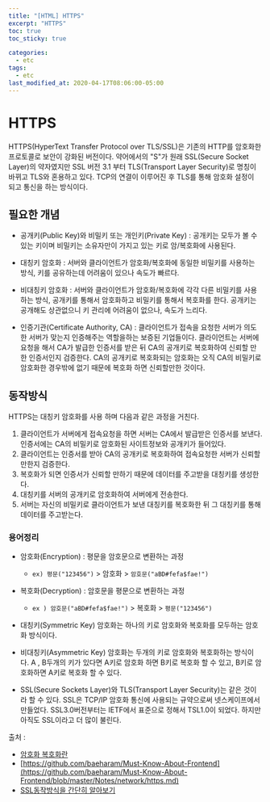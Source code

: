 ```yaml
---
title: "[HTML] HTTPS"
excerpt: "HTTPS"
toc: true
toc_sticky: true

categories:
  - etc
tags:
  - etc
last_modified_at: 2020-04-17T08:06:00-05:00
---
```


# HTTPS 

HTTPS(HyperText Transfer Protocol over TLS/SSL)은 기존의 HTTP를 암호화한 프로토콜로 보안이 강화된 버전이다. 약어에서의 "S"가 원래 SSL(Secure Socket Layer)의 약자였지만 SSL 버전 3.1 부터 TLS(Transport Layer Security)로 명칭이 바뀌고 TLS와 혼용하고 있다. TCP의 연결이 이루어진 후 TLS를 통해 암호화 설정이 되고 통신을 하는 방식이다.

## 필요한 개념

+ 공개키(Public Key)와 비밀키 또는 개인키(Private Key) : 공개키는 모두가 볼 수 있는 키이며 비밀키는 소유자만이 가지고 있는 키로 암/복호화에 사용된다.

+ 대칭키 암호화 : 서버와 클라이언트가 암호화/복호화에 동일한 비밀키를 사용하는 방식, 키를 공유하는데 어려움이 있으나 속도가 빠르다.

+ 비대칭키 암호화 : 서버와 클라이언트가 암호화/복호화에 각각 다른 비밀키를 사용하는 방식, 공개키를 통해서 암호화하고 비밀키를 통해서 복호화를 한다. 공개키는 공개해도 상관없으니 키 관리에 어려움이 없으나, 속도가 느리다.

+ 인증기관(Certificate Authority, CA) : 클라이언트가 접속을 요청한 서버가 의도한 서버가 맞는지 인증해주는 역할을하는 보증된 기업들이다. 클라이언트는 서버에 요청을 해서 CA가 발급한 인증서를 받은 뒤 CA의 공개키로 복호화하여 신뢰할 만한 인증서인지 검증한다. CA의 공개키로 복호화되는 암호화는 오직 CA의 비밀키로 암호화한 경우밖에 없기 때문에 복호화 하면 신뢰할만한 것이다.


## 동작방식

HTTPS는 대칭키 암호화를 사용 하며 다음과 같은 과정을 거친다.

1. 클라이언트가 서버에게 접속요청을 하면 서버는 CA에서 발급받은 인증서를 보낸다. 인증서에는 CA의 비밀키로 암호화된 사이트정보와 공개키가 들어있다.
2. 클라이언트는 인증서를 받아 CA의 공개키로 복호화하여 접속요청한 서버가 신뢰할만한지 검증한다.
3. 복호화가 되면 인증서가 신뢰할 만하기 때문에 데이터를 주고받을 대칭키를 생성한다. 
4. 대칭키를 서버의 공개키로 암호화하여 서버에게 전송한다.
5. 서버는 자신의 비밀키로 클라이언트가 보낸 대칭키를 복호화한 뒤 그 대칭키를 통해 데이터를 주고받는다. 


### 용어정리

+ 암호화(Encryption) : 평문을 암호문으로 변환하는 과정
    - `ex) 평문("123456")` > 암호화 > `암호문("aBD#fefa$fae!")`

+ 복호화(Decryption) : 암호문을 평문으로 변환하는 과정
    - `ex ) 암호문("aBD#fefa$fae!")` > 복호화 > `평문("123456")`

+ 대칭키(Symmetric Key) 암호화는 하나의 키로 암호화와 복호화를 모두하는 암호화 방식이다.

+ 비대칭키(Asymmetric Key) 암호화는 두개의 키로 암호화와 복호화하는 방식이다. A , B두개의 키가 있다면 A키로 암호화 하면 B키로 복호화 할 수 있고, B키로 암호화하면 A키로 복호화 할 수 있다.

+ SSL(Secure Sockets Layer)와 TLS(Transport Layer Security)는 같은 것이라 할 수 있다. 
SSL은 TCP/IP 암호화 통신에 사용되는 규약으로써 넷스케이프에서 만들었다. SSL3.0버전부터는 IETF에서 표준으로 정해서 TSL1.0이 되었다. 하지만 아직도 SSL이라고 더 많이 불린다.

출처 : 

+ [암호화 복호화란](https://sieunlim.tistory.com/16)
+ [https://github.com/baeharam/Must-Know-About-Frontend](https://github.com/baeharam/Must-Know-About-Frontend/blob/master/Notes/network/https.md)
+ [SSL동작방식을 간단히 알아보기](https://offbyone.tistory.com/274)